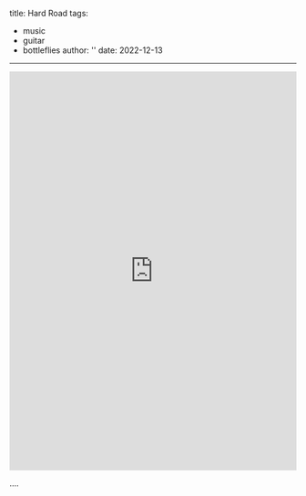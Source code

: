 title: Hard Road
tags:
- music
- guitar
- bottleflies
author: ''
date: 2022-12-13
---

<div class="container-fluid">
    <div class="row">
        <div class="col-lg-1"></div>
        <div class="col-lg-10">
            <iframe style="border: 0; width: 100%; height: 700px;" src="https://bandcamp.com/EmbeddedPlayer/album=170366562/size=large/bgcol=333333/linkcol=0f91ff/transparent=true/" seamless><a href="https://bottleflies.bandcamp.com/album/hard-road">Hard Road by bottleflies</a></iframe>
        </div>
        <div class="col-lg-1"></div>
    </div>
</div>
<p></p>

....
